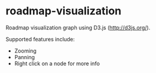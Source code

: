 roadmap-visualization
=====================

Roadmap visualization graph using D3.js (http://d3js.org/).

Supported features include:
 - Zooming
 - Panning
 - Right click on a node for more info